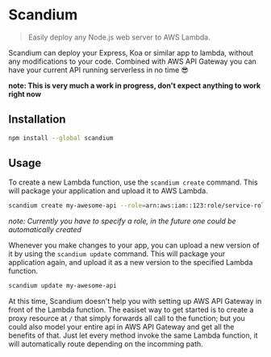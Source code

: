 # Scandium

> Easily deploy any Node.js web server to AWS Lambda.

Scandium can deploy your Express, Koa or similar app to lambda, without any modifications to your code. Combined with AWS API Gateway you can have your current API running serverless in no time 😎

**note: This is very much a work in progress, don't expect anything to work right now**

## Installation

```sh
npm install --global scandium
```

## Usage

To create a new Lambda function, use the `scandium create` command. This will package your application and upload it to AWS Lambda.

```sh
scandium create my-awesome-api --role=arn:aws:iam::123:role/service-role/my-awesome-role
```

*note: Currently you have to specify a role, in the future one could be automatically created*

Whenever you make changes to your app, you can upload a new version of it by using the `scandium update` command. This will package your application again, and upload it as a new version to the specified Lambda function.

```sh
scandium update my-awesome-api
```

At this time, Scandium doesn't help you with setting up AWS API Gateway in front of the Lambda function. The easiset way to get started is to create a proxy resource at `/` that simply forwards all call to the function; but you could also model your entire api in AWS API Gateway and get all the benefits of that. Just let every method invoke the same Lambda function, it will automatically route depending on the incomming path.
